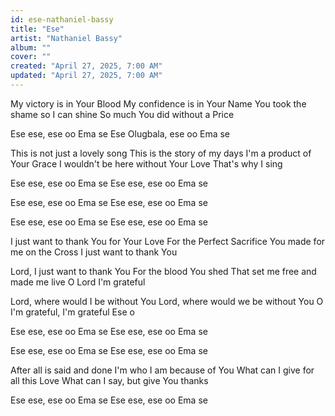 ```yaml
---
id: ese-nathaniel-bassy
title: "Ese"
artist: "Nathaniel Bassy"
album: ""
cover: ""
created: "April 27, 2025, 7:00 AM"
updated: "April 27, 2025, 7:00 AM"
---
```



  My victory is in Your Blood
  My confidence is in Your Name
  You took the shame so I can shine
  So much You did without a Price
  
  
  Ese ese, ese oo
  Ema se
  Ese Olugbala, ese oo
  Ema se
  
  
  This is not just a lovely song
  This is the story of my days
  I'm a product of Your Grace
  I wouldn't be here without Your Love
  That's why I sing
  
  
  Ese ese, ese oo
  Ema se
  Ese ese, ese oo
  Ema se
  
  
  Ese ese, ese oo
  Ema se
  Ese ese, ese oo
  Ema se
  
  
  Ese ese, ese oo
  Ema se
  Ese ese, ese oo
  Ema se
  
  
  I just want to thank You for Your Love
  For the Perfect Sacrifice
  You made for me on the Cross
  I just want to thank You
  
  
  Lord, I just want to thank You
  For the blood You shed
  That set me free and made me live
  O Lord I'm grateful
  
  
  Lord, where would I be without You
  Lord, where would we be without You
  O I'm grateful, I'm grateful
  Ese o
  
  
  Ese ese, ese oo
  Ema se
  Ese ese, ese oo
  Ema se
  
  
  Ese ese, ese oo
  Ema se
  Ese ese, ese oo
  Ema se
  
  
  After all is said and done
  I'm who I am because of You
  What can I give for all this Love
  What can I say, but give You thanks
  
  
  Ese ese, ese oo
  Ema se
  Ese ese, ese oo
  Ema se
  
